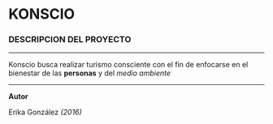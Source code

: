 # KONSCIO

### DESCRIPCION DEL PROYECTO

---

Konscio busca realizar turismo consciente con el fin de enfocarse en el bienestar de las **personas** y del *medio ambiente*

---

**Autor**

Erika González *(2016)*